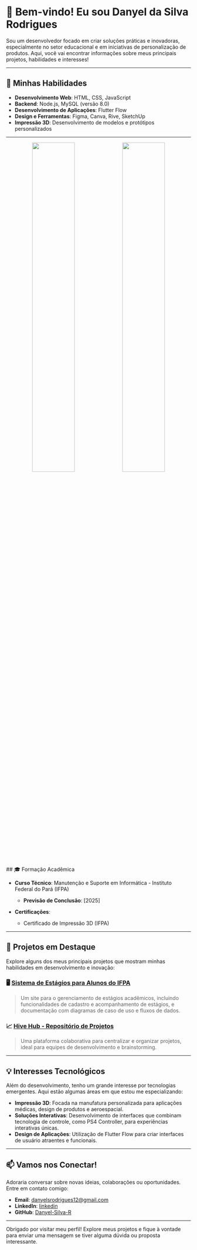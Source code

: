# 👋 Bem-vindo! Eu sou Danyel da Silva Rodrigues

Sou um desenvolvedor focado em criar soluções práticas e inovadoras, especialmente no setor educacional e em iniciativas de personalização de produtos. Aqui, você vai encontrar informações sobre meus principais projetos, habilidades e interesses!

---

## 🚀 Minhas Habilidades

- **Desenvolvimento Web**: HTML, CSS, JavaScript
- **Backend**: Node.js, MySQL (versão 8.0)
- **Desenvolvimento de Aplicações**: Flutter Flow
- **Design e Ferramentas**: Figma, Canva, Rive, SketchUp
- **Impressão 3D**: Desenvolvimento de modelos e protótipos personalizados

---



<div align="center" style="margin-bottom:100px">
<img width=48% align="center"  src="https://github-readme-streak-stats.herokuapp.com?user=Danyel-silva-R&theme=dracula&mode=weekly" />
<img width=48% align="center" src="https://github-readme-stats.vercel.app/api/top-langs/?username=Danyel-silva-R&show_icons=true&theme=dracula&layout=compact" />
</div>
## 🎓 Formação Acadêmica

- **Curso Técnico**: Manutenção e Suporte em Informática - Instituto Federal do Pará (IFPA)
  - **Previsão de Conclusão**: [2025]

- **Certificações**:
  - Certificado de Impressão 3D (IFPA)

---

## 🌟 Projetos em Destaque

Explore alguns dos meus principais projetos que mostram minhas habilidades em desenvolvimento e inovação:

### 🖥️ [Sistema de Estágios para Alunos do IFPA](link_para_o_projeto)
> Um site para o gerenciamento de estágios acadêmicos, incluindo funcionalidades de cadastro e acompanhamento de estágios, e documentação com diagramas de caso de uso e fluxos de dados.

### 📈 [Hive Hub - Repositório de Projetos](link_para_o_projeto)
> Uma plataforma colaborativa para centralizar e organizar projetos, ideal para equipes de desenvolvimento e brainstorming. 

---

## 💡 Interesses Tecnológicos

Além do desenvolvimento, tenho um grande interesse por tecnologias emergentes. Aqui estão algumas áreas em que estou me especializando:

- **Impressão 3D**: Focada na manufatura personalizada para aplicações médicas, design de produtos e aeroespacial.
- **Soluções Interativas**: Desenvolvimento de interfaces que combinam tecnologia de controle, como PS4 Controller, para experiências interativas únicas.
- **Design de Aplicações**: Utilização de Flutter Flow para criar interfaces de usuário atraentes e funcionais.

---

## 📫 Vamos nos Conectar!

Adoraria conversar sobre novas ideias, colaborações ou oportunidades. Entre em contato comigo:

- **Email**: [danyelsrodrigues12@gmail.com](danyelsrodrigues12@gmail.com)
- **LinkedIn**: [linkedin](https://www.linkedin.com/in/danyel-da-silva-rodrigues-781352336/)
- **GitHub**: [Danyel-Silva-R](https://github.com/Danyel-silva-R)

---

Obrigado por visitar meu perfil! Explore meus projetos e fique à vontade para enviar uma mensagem se tiver alguma dúvida ou proposta interessante.
